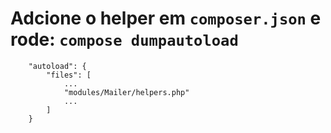 # Adcione o helper em `composer.json` e rode: `compose dumpautoload`

```
    "autoload": {
        "files": [
            ...
            "modules/Mailer/helpers.php"
            ...
        ]
    }
```
